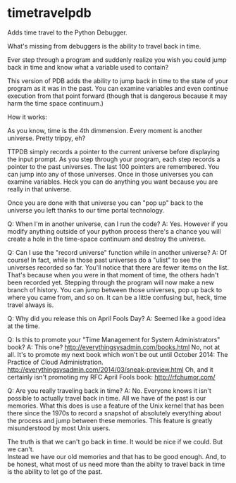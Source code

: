 timetravelpdb
=============

Adds time travel to the Python Debugger.


What's missing from debuggers is the ability to travel back in time.

Ever step through a program and suddenly realize you wish you
could jump back in time and know what a variable used to contain?

This version of PDB adds the ability to jump back in time to the
state of your program as it was in the past.  You can examine
variables and even continue execution from that point forward (though
that is dangerous because it may harm the time space continuum.)

How it works:

As you know, time is the 4th dimmension.  Every moment is another
universe.  Pretty trippy, eh?

TTPDB simply records a pointer to the current universe before
displaying the input prompt.  As you step through your program,
each step records a pointer to the past universes.  The last 100
pointers are remembered.  You can jump into any of those universes.
Once in those universes you can examine variables.  Heck you can
do anything you want because you are really in that universe.

Once you are done with that universe you can "pop up" back to the
universe you left thanks to our time portal technology.


Q:  When I'm in another universe, can I run the code?
A:  Yes. However if you modify anything outside of your python
    process there's a chance you will create a hole in the time-space
    continuum and destroy the universe.


Q:  Can I use the "record universe" function while in another universe?
A:  Of course!  In fact, while in those past universes do a "ulist"
    to see the universes recorded so far.  You'll notice that there
    are fewer items on the list. That's because when you were in that
    moment of time, the others hadn't been recorded yet.  Stepping
    through the program will now make a new branch of history.  You
    can jump between those universes, pop up back to where you came
    from, and so on.   It can be a little confusing but, heck, time
    travel always is.


Q:  Why did you release this on April Fools Day?
A:  Seemed like a good idea at the time.


Q:  Is this to promote your "Time Management for System Administrators" book?
A:  This one?  http://everythingsysadmin.com/books.html
    No, not at all. It's to promote my next book which won't be
    out until October 2014: The Practice of Cloud Administration.
    http://everythingsysadmin.com/2014/03/sneak-preview.html
    Oh, and it certainly isn't promoting my
    RFC April Fools book: http://rfchumor.com/


Q:  Are you really traveling back in time?
A:  No.   Everyone knows it isn't possible to actually travel
    back in time.  All we have of the past is our memories.  What
    this does is use a feature of the Unix kernel that has been
    there since the 1970s to record a snapshot of absolutely
    everything about the process and jump between these memories.
    This feature is greatly misunderstood by most Unix users.

The truth is that we can't go back in time.  It would be nice if
we could.  But we can't.  
Instead we have our old memories and that has to be good enough.
And, to be honest, what most of us need more than the abilty to
travel back in time is the ability to let go of the past.
